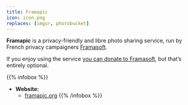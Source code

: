 ```yaml
---
title: Framapic
icon: icon.png
replaces: [imgur, photobucket]
---
```


**Framapic** is a privacy-friendly and libre photo sharing service, run by French privacy campaigners [Framasoft][framasoft].

If you enjoy using the service [you can donate to Framasoft][frama-donate], but that’s entirely optional.

{{% infobox %}}
- **Website:** 
    - [framapic.org](https://framapic.org/)
{{% /infobox %}}

[framasoft]: https://framasoft.org/
[frama-donate]: https://soutenir.framasoft.org/en/